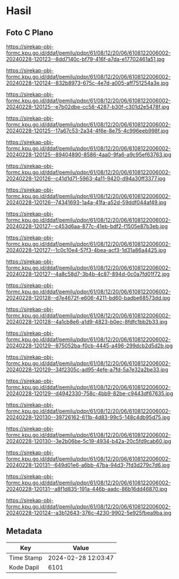 # Hasil

## Foto C Plano

https://sirekap-obj-formc.kpu.go.id/ddaf/pemilu/pdpr/61/08/12/20/06/6108122006002-20240228-120123--8dd7140c-bf79-416f-a7da-e17702461a51.jpg

https://sirekap-obj-formc.kpu.go.id/ddaf/pemilu/pdpr/61/08/12/20/06/6108122006002-20240228-120124--832b8973-675c-4e7d-a005-aff751254a3e.jpg

https://sirekap-obj-formc.kpu.go.id/ddaf/pemilu/pdpr/61/08/12/20/06/6108122006002-20240228-120125--e7b02dbe-cc58-4287-b30f-c301d2e5478f.jpg

https://sirekap-obj-formc.kpu.go.id/ddaf/pemilu/pdpr/61/08/12/20/06/6108122006002-20240228-120125--17a67c53-2a34-4f6e-8e75-4c996eeb998f.jpg

https://sirekap-obj-formc.kpu.go.id/ddaf/pemilu/pdpr/61/08/12/20/06/6108122006002-20240228-120125--89404890-8586-4aa0-9fa6-a9c95ef63763.jpg

https://sirekap-obj-formc.kpu.go.id/ddaf/pemilu/pdpr/61/08/12/20/06/6108122006002-20240228-120126--c41d1d71-5963-4a11-9420-d94a30ff3377.jpg

https://sirekap-obj-formc.kpu.go.id/ddaf/pemilu/pdpr/61/08/12/20/06/6108122006002-20240228-120126--74341693-1a4a-41fa-a52d-59ddf044af49.jpg

https://sirekap-obj-formc.kpu.go.id/ddaf/pemilu/pdpr/61/08/12/20/06/6108122006002-20240228-120127--c453d6aa-877c-41eb-bdf2-f1505e87b3eb.jpg

https://sirekap-obj-formc.kpu.go.id/ddaf/pemilu/pdpr/61/08/12/20/06/6108122006002-20240228-120127--1c0c10e4-57f3-4bea-acf3-1d31a86a4425.jpg

https://sirekap-obj-formc.kpu.go.id/ddaf/pemilu/pdpr/61/08/12/20/06/6108122006002-20240228-120127--4a8c58d7-3b4b-4c87-894d-0c0a7fd01f72.jpg

https://sirekap-obj-formc.kpu.go.id/ddaf/pemilu/pdpr/61/08/12/20/06/6108122006002-20240228-120128--d7e4672f-e606-4211-bd60-badbe68573dd.jpg

https://sirekap-obj-formc.kpu.go.id/ddaf/pemilu/pdpr/61/08/12/20/06/6108122006002-20240228-120128--4a1cb8e6-a1d9-4823-b0ec-8fdfc1bb2b33.jpg

https://sirekap-obj-formc.kpu.go.id/ddaf/pemilu/pdpr/61/08/12/20/06/6108122006002-20240228-120129--875052ba-f0cb-4445-a496-299dcb2d5d2b.jpg

https://sirekap-obj-formc.kpu.go.id/ddaf/pemilu/pdpr/61/08/12/20/06/6108122006002-20240228-120129--34f2305c-ad95-4efe-a7fd-5a7e32a2be33.jpg

https://sirekap-obj-formc.kpu.go.id/ddaf/pemilu/pdpr/61/08/12/20/06/6108122006002-20240228-120129--d4942330-758c-4bb9-82be-c9443df67635.jpg

https://sirekap-obj-formc.kpu.go.id/ddaf/pemilu/pdpr/61/08/12/20/06/6108122006002-20240228-120130--39726162-611b-4d83-99c5-148c4db95d75.jpg

https://sirekap-obj-formc.kpu.go.id/ddaf/pemilu/pdpr/61/08/12/20/06/6108122006002-20240228-120130--3e2b06be-5c19-4934-b42a-20c5fd9cab60.jpg

https://sirekap-obj-formc.kpu.go.id/ddaf/pemilu/pdpr/61/08/12/20/06/6108122006002-20240228-120131--649d01e6-a6bb-47ba-94d3-7fd3d279c7d6.jpg

https://sirekap-obj-formc.kpu.go.id/ddaf/pemilu/pdpr/61/08/12/20/06/6108122006002-20240228-120131--a8f1d835-191a-446b-aadc-86b16dd46870.jpg

https://sirekap-obj-formc.kpu.go.id/ddaf/pemilu/pdpr/61/08/12/20/06/6108122006002-20240228-120124--a3b12643-376c-4230-9902-5e925fbea9ba.jpg


## Metadata

| Key        | Value               |
| ---------- | ------------------- |
| Time Stamp | 2024-02-28 12:03:47 |
| Kode Dapil | 6101                |




